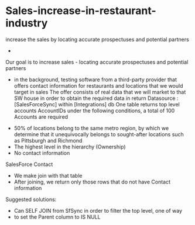 # Sales-increase-in-restaurant-industry
increase the sales by locating accurate prospectuses and potential partners

+

Our goal is to increase sales - locating accurate prospectuses and potential partners
 * in the background, testing software from a third-party provider that offers contact information for restaurants and locations that we would target in sales
 The offer consists of real data that we will market to that SW house in order to obtain the required data in return
Datasource : [SalesForceSync] within [Integrations] db
One table returns top level accounts AccountIDs under the following conditions, a total of 100 Accounts are required
 - 50% of locations belong to the same metro region, by which we determine that it unequivocally belongs to sought-after locations such as Pittsburgh and Richmond
 - The highest level in the hierarchy (Ownership)
 - No contact information

SalesForce Contact
 - We make join with that table
 - After joining, we return only those rows that do not have Contact information

Suggested solutions:
 - Can SELF JOIN from SfSync in order to filter the top level, one of way
 - to set the Parent column to IS NULL
